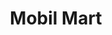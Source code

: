 ---
title: "Mobil Mart"
url: /bayamon/mobil-mart-carretera-bayamon-aguas-buenas/
shop: convenience
---